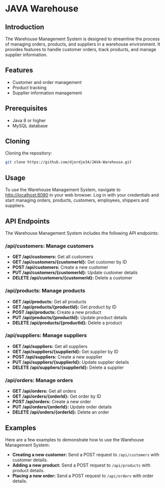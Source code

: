 # JAVA Warehouse

## Introduction

The Warehouse Management System is designed to streamline the process of managing orders, products, and suppliers in a warehouse environment. It provides features to handle customer orders, track products, and manage supplier information.

## Features

- Customer and order management
- Product tracking
- Supplier information management

## Prerequisites

- Java 8 or higher
- MySQL database

## Cloning

Cloning the repository:
   ```bash
   git clone https://github.com/djordje34/JAVA-Warehouse.git
```

## Usage
To use the Warehouse Management System, navigate to [http://localhost:8080](http://localhost:8080) in your web browser. Log in with your credentials and start managing orders, products, customers, employees, shippers and suppliers.

## API Endpoints
The Warehouse Management System includes the following API endpoints:

### /api/customers: Manage customers
- **GET /api/customers:** Get all customers
- **GET /api/customers/{customerId}:** Get customer by ID
- **POST /api/customers:** Create a new customer
- **PUT /api/customers/{customerId}:** Update customer details
- **DELETE /api/customers/{customerId}:** Delete a customer

### /api/products: Manage products
- **GET /api/products:** Get all products
- **GET /api/products/{productId}:** Get product by ID
- **POST /api/products:** Create a new product
- **PUT /api/products/{productId}:** Update product details
- **DELETE /api/products/{productId}:** Delete a product

### /api/suppliers: Manage suppliers
- **GET /api/suppliers:** Get all suppliers
- **GET /api/suppliers/{supplierId}:** Get supplier by ID
- **POST /api/suppliers:** Create a new supplier
- **PUT /api/suppliers/{supplierId}:** Update supplier details
- **DELETE /api/suppliers/{supplierId}:** Delete a supplier

### /api/orders: Manage orders
- **GET /api/orders:** Get all orders
- **GET /api/orders/{orderId}:** Get order by ID
- **POST /api/orders:** Create a new order
- **PUT /api/orders/{orderId}:** Update order details
- **DELETE /api/orders/{orderId}:** Delete an order

## Examples
Here are a few examples to demonstrate how to use the Warehouse Management System:

- **Creating a new customer:**
  Send a POST request to `/api/customers` with customer details.
- **Adding a new product:**
  Send a POST request to `/api/products` with product details.
- **Placing a new order:**
  Send a POST request to `/api/orders` with order details.
